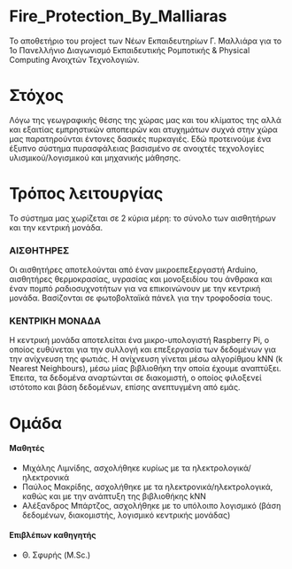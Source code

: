 
# Fire_Protection_By_Malliaras

Το αποθετήριο του project των Νέων Εκπαιδευτηρίων Γ. Μαλλιάρα για το 1ο Πανελλήνιο Διαγωνισμό Εκπαιδευτικής Ρομποτικής & Physical Computing Ανοιχτών Τεχνολογιών.

# Στόχος
Λόγω της γεωγραφικής θέσης της χώρας μας και του κλίματος της αλλά και εξαιτίας εμπρηστικών αποπειρών και ατυχημάτων συχνά στην χώρα μας παρατηρούνται έντονες δασικές πυρκαγιές. Εδώ προτεινούμε ένα έξυπνο σύστημα πυρασφάλειας βασισμένο σε ανοιχτές τεχνολογίες υλισμικού/λογισμικού και μηχανικής μάθησης.

# Τρόπος λειτουργίας
Το σύστημα μας χωρίζεται σε 2 κύρια μέρη: το σύνολο των αισθητήρων και την κεντρική μονάδα.

### ΑΙΣΘΗΤΗΡΕΣ

Οι αισθητήρες αποτελούνται από έναν μικροεπεξεργαστή Arduino, αισθητήρες θερμοκρασίας, υγρασίας και μονοξειδίου του άνθρακα και έναν πομπό ραδιοσυχνοτήτων για να επικοινώνουν με την κεντρική μονάδα. Βασίζονται σε φωτοβολταϊκά πάνελ για την τροφοδοσία τους.

### ΚΕΝΤΡΙΚΗ ΜΟΝΑΔΑ
Η κεντρική μονάδα αποτελείται ένα μικρο-υπολογιστή Raspberry Pi, ο οποίος ευθύνεται για την συλλογή και επεξεργασία των δεδομένων για την ανίχνευση της φωτιάς.
Η ανίχνευση γίνεται μέσω αλγορίθμου kNN (k Nearest Neighbours), μέσω μίας βιβλιοθήκη την οποία έχουμε αναπτύξει.
Έπειτα, τα δεδομένα αναρτώνται σε διακομιστή, ο οποίος φιλοξενεί ιστότοπο και βάση δεδομένων, επίσης ανεπτυγμένη από εμάς.

# Ομάδα
#### Μαθητές
* Μιχάλης Λιμνίδης, ασχολήθηκε κυρίως με τα ηλεκτρολογικά/ηλεκτρονικά
* Παύλος Μακρίδης, ασχολήθηκε με τα ηλεκτρονικά/ηλεκτρολογικά, καθώς και με την ανάπτυξη της βιβλιοθήκης kNN
* Αλέξανδρος Μπάρτζος, ασχολήθηκε με το υπόλοιπο λογισμικό (βάση δεδομένων, διακομιστής, λογισμικό κεντρικής μονάδας)
#### Επιβλέπων καθηγητής
* Θ. Σφυρής (M.Sc.)
